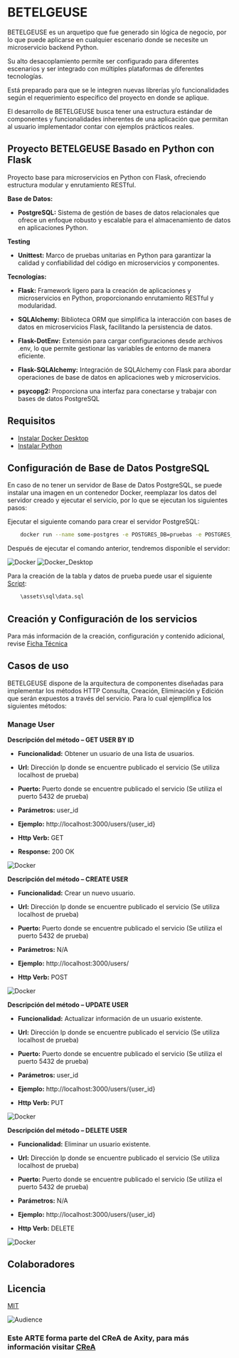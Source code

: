 # BETELGEUSE

BETELGEUSE es un arquetipo que fue generado sin lógica de negocio, por lo que puede aplicarse en cualquier escenario donde se necesite un microservicio backend Python.

Su alto desacoplamiento permite ser configurado para diferentes escenarios y ser integrado con múltiples plataformas de diferentes tecnologías.

Está preparado para que se le integren nuevas librerías y/o funcionalidades según el requerimiento específico del proyecto en donde se aplique.

El desarrollo de BETELGEUSE busca tener una estructura estándar de componentes y funcionalidades inherentes de una aplicación que permitan al usuario implementador contar con ejemplos prácticos reales.

## Proyecto BETELGEUSE Basado en Python con Flask

Proyecto base para microservicios en Python con Flask, ofreciendo estructura modular y enrutamiento RESTful.

**Base de Datos:**

* **PostgreSQL:** Sistema de gestión de bases de datos relacionales que ofrece un enfoque robusto y escalable para el almacenamiento de datos en aplicaciones Python.

**Testing**
* **Unittest:** Marco de pruebas unitarias en Python para garantizar la calidad y confiabilidad del código en microservicios y componentes.

**Tecnologías:**
* **Flask:** Framework ligero para la creación de aplicaciones y microservicios en Python, proporcionando enrutamiento RESTful y modularidad.

* **SQLAlchemy:** Biblioteca ORM que simplifica la interacción con bases de datos en microservicios Flask, facilitando la persistencia de datos.

* **Flask-DotEnv:** Extensión para cargar configuraciones desde archivos .env, lo que permite gestionar las variables de entorno de manera eficiente.

* **Flask-SQLAlchemy:** Integración de SQLAlchemy con Flask para abordar operaciones de base de datos en aplicaciones web y microservicios.
  
* **psycopg2:** Proporciona una interfaz para conectarse y trabajar con bases de datos PostgreSQL

## Requisitos

* [Instalar Docker Desktop](https://www.docker.com/products/docker-desktop/)
* [Instalar Python](https://www.python.org/)

## Configuración de Base de Datos PostgreSQL

En caso de no tener un servidor de Base de Datos PostgreSQL, se puede instalar una imagen en un contenedor Docker, reemplazar los datos del servidor creado y ejecutar el servicio, por lo que se ejecutan los siguientes pasos:

Ejecutar el siguiente comando para crear el servidor PostgreSQL:

```bash
    docker run --name some-postgres -e POSTGRES_DB=pruebas -e POSTGRES_USER=admin -e POSTGRES_PASSWORD=admin -p 5432:5432 -d postgres:11-bullseye
```
Después de ejecutar el comando anterior, tendremos disponible el servidor:

![Docker](/assets/docker-PostgreSQL.png)
![Docker_Desktop](/assets/docker_desktop.png)

Para la creación de la tabla y datos de prueba puede usar el siguiente [Script](https://github.com/Axitymx/23_Axity_python_flask_archetype/tree/feature/AR-12-A-BETELGEUSE-ARQUETIPO-PYTHON-FLASK/assets/sql):
```bash
    \assets\sql\data.sql
```

## Creación y Configuración de los servicios

Para más información de la creación, configuración y contenido adicional, revise [Ficha Técnica](https://github.com/Axitymx/23_Axity_python_flask_archetype/tree/feature/AR-12-A-BETELGEUSE-ARQUETIPO-PYTHON-FLASK/backend) 

## Casos de uso

BETELGEUSE dispone de la arquitectura de componentes diseñadas para implementar los métodos HTTP Consulta, Creación, Eliminación y Edición que serán expuestos a través del servicio. Para lo cual ejemplifica los siguientes métodos:

### Manage User

**Descripción del método – GET USER BY ID**

* **Funcionalidad:** Obtener un usuario de una lista de usuarios.

* **Url:** Dirección Ip donde se encuentre publicado el servicio (Se utiliza localhost de prueba) 

* **Puerto:** Puerto donde se encuentre publicado el servicio (Se utiliza el puerto 5432 de prueba)  

* **Parámetros:** user_id 

* **Ejemplo:** http://localhost:3000/users/{user_id}

* **Http Verb:** GET 

* **Response:** 200 OK 

![Docker](/assets/Postman-GET.png)


**Descripción del método – CREATE USER**

* **Funcionalidad:** Crear un nuevo usuario.

* **Url:** Dirección Ip donde se encuentre publicado el servicio (Se utiliza localhost de prueba) 

* **Puerto:** Puerto donde se encuentre publicado el servicio (Se utiliza el puerto 5432 de prueba)  

* **Parámetros:** N/A 

* **Ejemplo:** http://localhost:3000/users/

* **Http Verb:** POST 


![Docker](/assets/Postman-POST.png)


**Descripción del método – UPDATE USER**

* **Funcionalidad:** Actualizar información de un usuario existente.

* **Url:** Dirección Ip donde se encuentre publicado el servicio (Se utiliza localhost de prueba) 

* **Puerto:** Puerto donde se encuentre publicado el servicio (Se utiliza el puerto 5432 de prueba)  

* **Parámetros:** user_id 

* **Ejemplo:** http://localhost:3000/users/{user_id}

* **Http Verb:** PUT 

![Docker](/assets/Postman-PUT.png)


**Descripción del método – DELETE USER**

* **Funcionalidad:** Eliminar un usuario existente.

* **Url:** Dirección Ip donde se encuentre publicado el servicio (Se utiliza localhost de prueba) 

* **Puerto:** Puerto donde se encuentre publicado el servicio (Se utiliza el puerto 5432 de prueba)  

* **Parámetros:** N/A 

* **Ejemplo:** http://localhost:3000/users/{user_id}

* **Http Verb:** DELETE  

![Docker](/assets/Postman-DELETE.png)



## Colaboradores


## Licencia

[MIT](https://opensource.org/licenses/MIT)

![Audience](/assets/CReA.png)

### Este ARTE forma parte del CReA de Axity, para más información visitar [CReA](https://intellego365.sharepoint.com/sites/CentralAxity/M%C3%A9xico/Consultoria/Arquitectura/SitePages/CReA.aspx)

